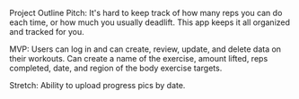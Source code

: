 Project Outline
Pitch: It's hard to keep track of how many reps you can do each time, or how much you usually deadlift. This app keeps it all organized and tracked for you.

MVP: Users can log in and can create, review, update, and delete data on their workouts. Can create a name of the exercise, amount lifted, reps completed, date, and region of the body exercise targets.

Stretch: Ability to upload progress pics by date.

